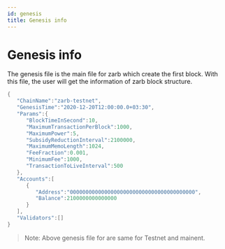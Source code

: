 ```yaml
---
id: genesis
title: Genesis info
---
```


# Genesis info

The genesis file is the main file for zarb which create the first block. With this file, the user will get the information of zarb block structure.

```go
{
   "ChainName":"zarb-testnet",
   "GenesisTime":"2020-12-20T12:00:00.0+03:30",
   "Params":{
      "BlockTimeInSecond":10,
      "MaximumTransactionPerBlock":1000,
      "MaximumPower":5,
      "SubsidyReductionInterval":2100000,
      "MaximumMemoLength":1024,
      "FeeFraction":0.001,
      "MinimumFee":1000,
      "TransactionToLiveInterval":500
   },
   "Accounts":[
      {
         "Address":"0000000000000000000000000000000000000000",
         "Balance":2100000000000000
      }
   ],
   "Validators":[]
}
```

> Note: Above genesis file for are same for Testnet and mainent.
